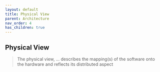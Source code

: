 ```yaml
---
layout: default
title: Physical View
parent: Architecture
nav_order: 4
has_children: true
---
```

## Physical View

> The physical view, ... describes the mapping(s) of the software onto the hardware and reflects its
distributed aspect

